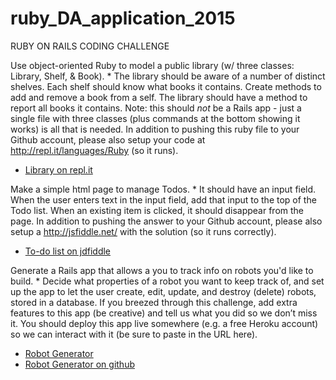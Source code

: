 # ruby_DA_application_2015

RUBY ON RAILS CODING CHALLENGE

Use object-oriented Ruby to model a public library (w/ three classes: Library, Shelf, & Book). *
The library should be aware of a number of distinct shelves. Each shelf should know what books it contains. Create methods to add and remove a book from a self. The library should have a method to report all books it contains. Note: this should *not* be a Rails app - just a single file with three classes (plus commands at the bottom showing it works) is all that is needed. In addition to pushing this ruby file to your Github account, please also setup your code at http://repl.it/languages/Ruby (so it runs).

* [Library on repl.it](http://repl.it/wXJ)

Make a simple html page to manage Todos. *
It should have an input field. When the user enters text in the input field, add that input to the top of the Todo list. When an existing item is clicked, it should disappear from the page. In addition to pushing the answer to your Github account, please also setup a http://jsfiddle.net/ with the solution (so it runs correctly).

* [To-do list on jdfiddle](http://jsfiddle.net/9cqhmf2m/)

Generate a Rails app that allows a you to track info on robots you'd like to build. *
Decide what properties of a robot you want to keep track of, and set up the app to let the user create, edit, update, and destroy (delete) robots, stored in a database. If you breezed through this challenge, add extra features to this app (be creative) and tell us what you did so we don’t miss it. You should deploy this app live somewhere (e.g. a free Heroku account) so we can interact with it (be sure to paste in the URL here).

* [Robot Generator](https://robot-generator.herokuapp.com/)
* [Robot Generator on github](https://github.com/marythought/robot_generator)

